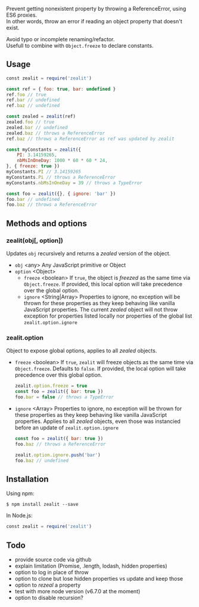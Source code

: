 Prevent getting nonexistent property by throwing a ReferenceError, using ES6 proxies.<br>
In other words, throw an error if reading an object property that doesn't exist.<br>

Avoid typo or incomplete renaming/refactor.<br>
Usefull to combine with `Object.freeze` to declare constants.

## Usage
```javascript
const zealit = require('zealit')

const ref = { foo: true, bar: undefined }
ref.foo // true
ref.bar // undefined
ref.baz // undefined

const zealed = zealit(ref)
zealed.foo // true
zealed.bar // undefined
zealed.baz // throws a ReferenceError
ref.baz // throws a ReferenceError as ref was updated by zealit

const myConstants = zealit({
    PI: 3.14159265,
    nbMsInOneDay: 1000 * 60 * 60 * 24,
}, { freeze: true })
myConstants.PI // 3.14159265
myConstants.Pi // throws a ReferenceError
myConstants.nbMsInOneDay = 39 // throws a TypeError

const foo = zealit({}, { ignore: 'bar' })
foo.bar // undefined
foo.baz // throws a ReferenceError
```

## Methods and options
### zealit(obj[, option])
Updates `obj` recursively and returns a _zealed_ version of the object.

 - `obj` &lt;any> Any JavaScript primitive or Object
 - `option` &lt;Object>
    - `freeze` &lt;boolean> If `true`, the object is _freezed_ as the same time via `Object.freeze`. If provided, this local option will take precedence over the global option.
    - `ignore` &lt;String|Array> Properties to ignore, no exception will be thrown for these properties as they keep behaving like vanilla JavaScript properties. The current _zealed_ object will not throw exception for properties listed locally nor properties of the global list `zealit.option.ignore`

### zealit.option
Object to expose global options, applies to all _zealed_ objects.

 - `freeze` &lt;boolean> If `true`, `zealit` will freeze objects as the same time via `Object.freeze`. Defaults to `false`. If provided, the local option will take precedence over this global option.
    ```javascript
    zealit.option.freeze = true
    const foo = zealit({ bar: true })
    foo.bar = false // throws a TypeError
    ```

 - `ignore` &lt;Array> Properties to ignore, no exception will be thrown for these properties as they keep behaving like vanilla JavaScript properties. Applies to all _zealed_ objects, even those was instancied before an update of `zealit.option.ignore`
    ```javascript
    const foo = zealit({ bar: true })
    foo.baz // throws a ReferenceError

    zealit.option.ignore.push('bar')
    foo.baz // undefined
    ```

## Installation
Using npm:
```
$ npm install zealit --save
```

In Node.js:
```javascript
const zealit = require('zealit')
```

## Todo
 - provide source code via github
 - explain limitation (Promise, .length, lodash, hidden properties)
 - option to log in place of throw
 - option to clone but lose hidden properties vs update and keep those
 - option to _rezeal_ a property
 - test with more node version (v6.7.0 at the moment)
 - option to disable recursion?
